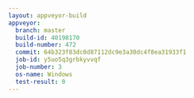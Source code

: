 ```yaml
---
layout: appveyor-build
appveyor:
  branch: master
  build-id: 40198170
  build-number: 472
  commit: 64b323f83dc0d87112dc9e3a30dc4f8ea31933f1
  job-id: y5uo5q3grbkyvvqf
  job-number: 3
  os-name: Windows
  test-result: 0
---
```

